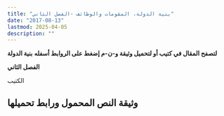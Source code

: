```yaml
---
title: "بنية الدولة، المقومات والوظائف -الفصل الثاني"
date: "2017-08-13"
lastmod: 2025-04-05
description: ""
---
```

**لتصفح المقال في كتيب أو لتحميل وثيقة و-ن-م إضغط على الروابط أسفله** **بنية الدولة**

**الفصل الثاني**

الكتيب

## وثيقة النص المحمول ورابط تحميلها

###
